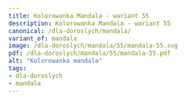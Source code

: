 ```yaml
---
title: Kolorowanka Mandala - wariant 55
description: Kolorowanka Mandala - wariant 55
canonical: /dla-doroslych/mandala/
variant_of: mandala
image: /dla-doroslych/mandala/55/mandala-55.svg
pdf: /dla-doroslych/mandala/55/mandala-55.pdf
alt: "Kolorowanka mandala"
tags:
- dla-doroslych
- mandala
---
```

